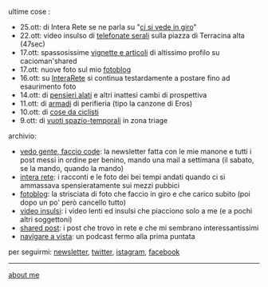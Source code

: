 ultime cose :

- 25.ott: di Intera Rete se ne parla su "[ci si vede in giro](https://www.cisivedeingiro.com/giri-di-parole/intera-rete-cronache-metropolitane/)"  
- 22.ott: video insulso di [telefonate serali](https://youtu.be/uE68cHIhDqw) sulla piazza di Terracina alta (47sec) 
- 17.ott: spassosissime [vignette e articoli](https://t.me/cacioshared) di altissimo profilo su cacioman'shared
- 17.ott: nuove foto sul mio [fotoblog](https://flickr.com/photos/cacioman/)
- 16.ott:  su [InteraRete](https://www.instagram.com/interarete/) si continua testardamente a postare fino ad esaurimento foto   
- 14.ott:  di [pensieri alati](https://cacioman.github.io/signoramia211014.html) e altri inattesi cambi di prospettiva 
- 11.ott:  di [armadi](https://cacioman.github.io/ingiro211011.html) di perifieria (tipo la canzone di Eros)  
- 10.ott: di [cose da ciclisti](https://cacioman.github.io/signoramia211010.html) 
- 9.ott: di [vuoti spazio-temporali](https://cacioman.github.io/ingiro211009.html) in zona triage 


archivio: 

- [vedo gente, faccio code](https://tinyletter.com/cacioman/archive): la newsletter fatta con le mie manone e tutti i post messi in ordine per benino, mando una mail a settimana (il sabato, se la mando, quando la mando)  
- [intera rete](https://cacioman.github.io/interarete.html): i racconti e le foto dei bei tempi andati quando ci si ammassava spensieratamente sui mezzi pubbici  
- [fotoblog](https://www.flickr.com/photos/cacioman/): la strisciata di foto che faccio in giro e che carico subito (poi dopo un po' però cancello tutto) 
- [video insulsi](https://www.youtube.com/c/ClaudioGatti44): i video lenti ed insulsi che piacciono solo a me (e a pochi altri soggettoni)   
- [shared post](https://t.me/cacioshared): i post che trovo in rete e che mi sembrano interessantissimi 
- [navigare a vista](https://anchor.fm/cacioman63): un podcast fermo alla prima puntata    

per seguirmi: [newsletter](https://tinyletter.com/cacioman), [twitter](https://tinyletter.com/cacioman), [istagram](https://www.instagram.com/cacioman63/), [facebook](https://www.facebook.com/ClaudioGatti63)

---    
[about me](https://about.me/cacioman) 
